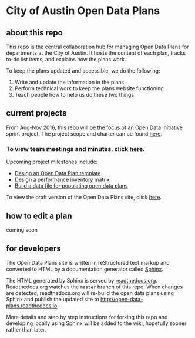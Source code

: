 # City of Austin Open Data Plans

## about this repo

This repo is the central collaboration hub for managing Open Data Plans for departments at the City of Austin. It hosts the content of each plan, tracks to-do list items, and explains how the plans work.

To keep the plans updated and accessible, we do the following:

1. Write and update the information in the plans
2. Perform technical work to keep the plans website functioning 
3. Teach people how to help us do these two things


## current projects

From Aug-Nov 2016, this repo will be the focus of an Open Data Initiative sprint project. The project scope and charter can be found [here](http://open-data-sprints.readthedocs.io/en/latest/project-plans-and-inventory.html).

### To view team meetings and minutes, click [here](https://github.com/cityofaustin/open-data-plans/labels/meetings).

Upcoming project milestones include: 
- [Design an Open Data Plan template](https://github.com/cityofaustin/open-data-plans/milestone/2)
- [Design a performance inventory matrix](https://github.com/cityofaustin/open-data-plans/milestone/3)
- [Build a data file for populating open data plans](https://github.com/cityofaustin/open-data-plans/milestone/1)

To view the draft version of the Open Data Plans site, click [here](http://open-data-plans.rtfd.org).

## how to edit a plan

coming soon

## for developers

The Open Data Plans site is written in reStructured text markup and converted to HTML by a documentation generator called [Sphinx](http://www.sphinx-doc.org/en/stable/index.html).

The HTML generated by Sphinx is served by [readthedocs.org](https://readthedocs.org/). Readthedocs.org watches the `master` branch of this repo. When changes are detected, readthedocs.org will  re-build the open data plans using Sphinx and publish the updated site to http://open-data-plans.readthedocs.io

More details and step by step instructions for forking this repo and developing locally using Sphinx will be added to the wiki, hopefully sooner rather than later. 
